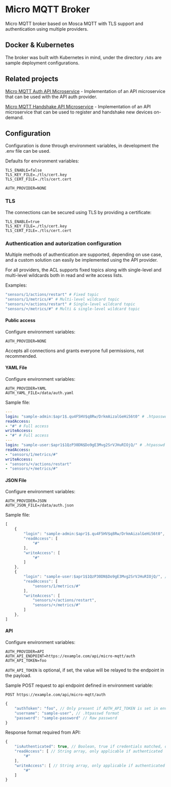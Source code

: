 # Micro MQTT Broker

Micro MQTT broker based on Mosca MQTT with TLS support and authentication using multiple providers.

## Docker & Kubernetes

The broker was built with Kubernetes in mind, under the directory `/k8s` are sample deployment configurations.

## Related projects

[Micro MQTT Auth API Microservice](https://github.com/SorenA/micro-mqtt-auth-api-microservice) - Implementation of an API microservice that can be used with the API auth provider.

[Micro MQTT Handshake API Microservice](https://github.com/SorenA/micro-mqtt-handshake-api-microservice) - Implementation of an API microservice that can be used to register and handshake new devices on-demand.

## Configuration

Configuration is done through environment variables, in development the .env file can be used.

Defaults for environment variables:

```env
TLS_ENABLE=false
TLS_KEY_FILE=./tls/cert.key
TLS_CERT_FILE=./tls/cert.cert

AUTH_PROVIDER=NONE
```

### TLS

The connections can be secured using TLS by providing a certificate:

```env
TLS_ENABLE=true
TLS_KEY_FILE=./tls/cert.key
TLS_CERT_FILE=./tls/cert.cert
```

### Authentication and autorization configuration

Multiple methods of authentication are supported, depending on use case, and a custom solution can easily be implemented using the API provider.

For all providers, the ACL supports fixed topics along with single-level and multi-level wildcards both in read and write access lists.

Examples:

```yaml
"sensors/1/actions/restart" # Fixed topic
"sensors/1/metrics/#" # Multi-level wildcard topic
"sensors/+/actions/restart" # Single-level wildcard topic
"sensors/+/metrics/#" # Multi & single-level wildcard topic
```

#### Public access

Configure environment variables:

```env
AUTH_PROVIDER=NONE
```

Accepts all connections and grants everyone full permissions, not recommended.

#### YAML File

Configure environment variables:

```env
AUTH_PROVIDER=YAML
AUTH_YAML_FILE=/data/auth.yaml
```

Sample file:

```yaml
---
login: "sample-admin:$apr1$.qu4F5HV$q8Rw/DrkmAizalGeHi56t0" # .htpasswd format
readAccess:
- "#" # Full access
writeAccess:
- "#" # Full access
---
login: "sample-user:$apr1$1QzP30DN$Do9gE3Mvg2SrVJHuRIOjQ/" # .htpasswd format
readAccess:
- "sensors/1/metrics/#"
writeAccess:
- "sensors/+/actions/restart"
- "sensors/+/metrics/#"
```

#### JSON File

Configure environment variables:

```env
AUTH_PROVIDER=JSON
AUTH_JSON_FILE=/data/auth.json
```

Sample file:

```js
[
    {
        "login": "sample-admin:$apr1$.qu4F5HV$q8Rw/DrkmAizalGeHi56t0", // .htpasswd format
        "readAccess": [
            "#"
        ],
        "writeAccess": [
            "#"
        ]
    },
    {
        "login": "sample-user:$apr1$1QzP30DN$Do9gE3Mvg2SrVJHuRIOjQ/", // .htpasswd format
        "readAccess": [
            "sensors/1/metrics/#"
        ],
        "writeAccess": [
            "sensors/+/actions/restart",
            "sensors/+/metrics/#"
        ]
    },
]
```

#### API

Configure environment variables:

```env
AUTH_PROVIDER=API
AUTH_API_ENDPOINT=https://example.com/api/micro-mqtt/auth
AUTH_API_TOKEN=foo
```

`AUTH_API_TOKEN` is optional, if set, the value will be relayed to the endpoint in the payload.

Sample POST request to api endpoint defined in environment variable:

`POST https://example.com/api/micro-mqtt/auth`

```js
{
    "authToken": "foo", // Only present if AUTH_API_TOKEN is set in environment variables
    "username": "sample-user", // .htpasswd format
    "password": "sample-password" // Raw password
}
```

Response format required from API:

```js
{
    "isAuthenticated": true, // Boolean, true if credentials matched, otherwise false
    "readAccess": [ // String array, only applicable if authenticated
        "#"
    ],
    "writeAccess": [ // String array, only applicable if authenticated
        "#"
    ]
}
```
